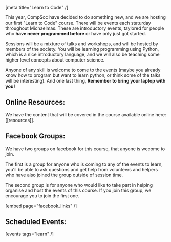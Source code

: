 [meta title="Learn to Code" /]

This year, CompSoc have decided to do something new, and we are hosting our
first &quot;Learn to Code&quot; course. There will be events each staturday
throughout Michaelmas. These are introductory events, taylored for people
who **have never programmed before** or have only just got started.

Sessions will be a mixture of talks and workshops, and will be hosted by
members of the society. You will be learning programming using Python, which
is a nice introductory language, and we will also be teaching some higher level
concepts about computer science.

Anyone of any skill is welcome to come to the events (maybe you already know
how to program but want to learn python, or think some of the talks will be
interesting). And one last thing, **Remember to bring your laptop with you!**

## Online Resources:

We have the content that will be covered in the course available online here:
[[resources]].

## Facebook Groups:

We have two groups on facebook for this course, that anyone is wecome to join.

The first is a group for anyone who is coming to any of the events to learn,
you'll be able to ask questions and get help from volunteers and helpers who
have also joined the group outside of session time.

The second group is for anyone who would like to take part in helping organise
and host the events of this course. If you join this group, we encourage you to
join the first one.

[embed page="facebook_links" /]

## Scheduled Events:

[events tags="learn" /]
